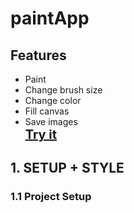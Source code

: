 # paintApp
## Features
- Paint
- Change brush size
- Change color
- Fill canvas
- Save images   
**<a style="font-size: 20px;" href="https://hoseong511.github.io/paintApp">Try it</a>**
## 1. SETUP + STYLE
### 1.1 Project Setup

